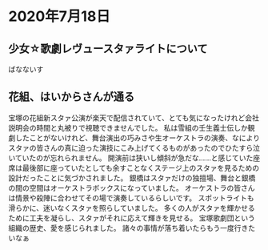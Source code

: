 # 2020年7月18日

## 少女☆歌劇レヴュースタァライトについて
ばなないす

## 花組、はいからさんが通る

宝塚の花組新スタァ公演が楽天で配信されていて、とても気になったけれど会社説明会の時間と丸被りで視聴できませんでした。
私は雪組の壬生義士伝しか観劇したことがないけれど、舞台演出の巧みさや生オーケストラの演奏、なによりスタァの皆さんの真に迫った演技にこみ上げてくるものがあったのでひたすら泣いていたのが忘れられません。
開演前は狭いし傾斜が急だな……と感じていた座席は最後部に座っていたとしても余すことなくステージ上のスタァを見るための設計だったことに気づかされました。
銀橋はスタァだけの独擅場、舞台と銀橋の間の空間はオーケストラボックスになっていました。
オーケストラの皆さんは情景や殺陣に合わせてその場で演奏しているらしいです。
スポットライトも滑らかに、迷いなくスタァを照らしていました。
多くの人がスタァを輝かせるために工夫を凝らし、スタァがそれに応えて輝きを見せる。
宝塚歌劇団という組織の歴史、愛を感じられました。
諸々の事情が落ち着いたらもう一度行きたいなぁ

